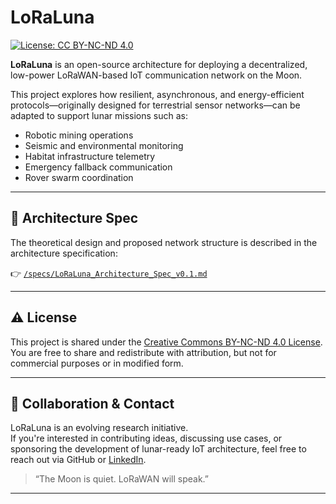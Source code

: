 # LoRaLuna

[![License: CC BY-NC-ND 4.0](https://licensebuttons.net/l/by-nc-nd/4.0/88x31.png)](https://creativecommons.org/licenses/by-nc-nd/4.0/)

**LoRaLuna** is an open-source architecture for deploying a decentralized, low-power LoRaWAN-based IoT communication network on the Moon.

This project explores how resilient, asynchronous, and energy-efficient protocols—originally designed for terrestrial sensor networks—can be adapted to support lunar missions such as:

- Robotic mining operations  
- Seismic and environmental monitoring  
- Habitat infrastructure telemetry  
- Emergency fallback communication  
- Rover swarm coordination

---

## 📄 Architecture Spec

The theoretical design and proposed network structure is described in the architecture specification:

👉 [`/specs/LoRaLuna_Architecture_Spec_v0.1.md`](./specs/LoRaLuna_Architecture_Spec_v0.1.md)

---

## ⚠️ License

This project is shared under the [Creative Commons BY-NC-ND 4.0 License](https://creativecommons.org/licenses/by-nc-nd/4.0/).  
You are free to share and redistribute with attribution, but not for commercial purposes or in modified form.

---

## 🤝 Collaboration & Contact

LoRaLuna is an evolving research initiative.  
If you're interested in contributing ideas, discussing use cases, or sponsoring the development of lunar-ready IoT architecture, feel free to reach out via GitHub or [LinkedIn](https://www.linkedin.com).

> “The Moon is quiet. LoRaWAN will speak.”

---

<!-- Optional banner image -->
<!-- ![LoRaLuna Concept Art](./assets/banner.png) -->
